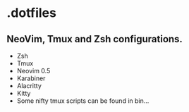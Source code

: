 # .dotfiles

## NeoVim, Tmux and Zsh configurations. 
* Zsh
* Tmux
* Neovim 0.5
* Karabiner
* Alacritty
* Kitty
* Some nifty tmux scripts can be found in bin...
